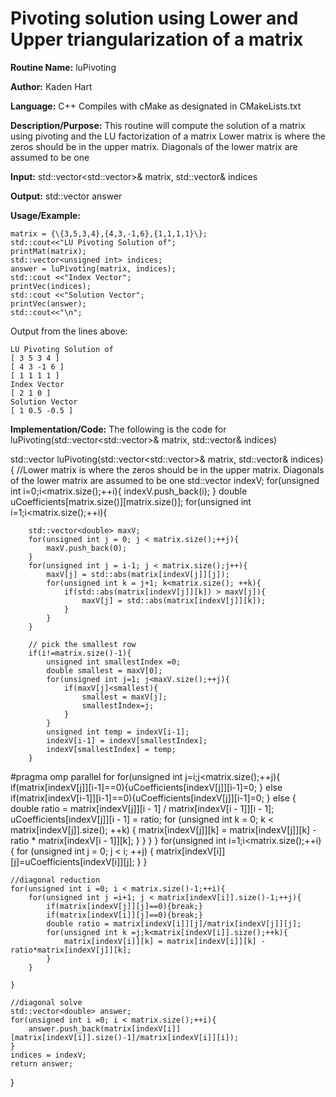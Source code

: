 # Pivoting solution using Lower and Upper triangularization of a matrix

**Routine Name:**           luPivoting

**Author:** Kaden Hart

**Language:** C++ Compiles with cMake as designated in CMakeLists.txt

**Description/Purpose:** This routine will compute the solution of a matrix using pivoting and the LU factorization of a matrix Lower matrix is where the zeros should be in the upper matrix. Diagonals of the lower matrix are assumed to be one  

**Input:** std::vector<std::vector<double>>& matrix, std::vector<unsigned int>& indices

**Output:** std::vector<double> answer

**Usage/Example:**  

    matrix = {\{3,5,3,4},{4,3,-1,6},{1,1,1,1}\};
    std::cout<<"LU Pivoting Solution of";
    printMat(matrix);
    std::vector<unsigned int> indices;
    answer = luPivoting(matrix, indices);
    std::cout <<"Index Vector";
    printVec(indices);
    std::cout <<"Solution Vector";
    printVec(answer);
    std::cout<<"\n";


Output from the lines above:

    LU Pivoting Solution of
    [ 3 5 3 4 ]
    [ 4 3 -1 6 ]
    [ 1 1 1 1 ]
    Index Vector
    [ 2 1 0 ]
    Solution Vector
    [ 1 0.5 -0.5 ]

**Implementation/Code:** The following is the code for luPivoting(std::vector<std::vector<double>>& matrix, std::vector<unsigned int>& indices)

std::vector<double> luPivoting(std::vector<std::vector<double>>& matrix, std::vector<unsigned int>& indices){
    //Lower matrix is where the zeros should be in the upper matrix. Diagonals of the lower matrix are assumed to be one
    std::vector<unsigned int> indexV;
    for(unsigned int i=0;i<matrix.size();++i){
        indexV.push_back(i);
    }
    double uCoefficients[matrix.size()][matrix.size()];
    for(unsigned int i=1;i<matrix.size();++i){

        std::vector<double> maxV;
        for(unsigned int j = 0; j < matrix.size();++j){
            maxV.push_back(0);
        }
        for(unsigned int j = i-1; j < matrix.size();j++){
            maxV[j] = std::abs(matrix[indexV[j]][j]);
            for(unsigned int k = j+1; k<matrix.size(); ++k){
                if(std::abs(matrix[indexV[j]][k]) > maxV[j]){
                    maxV[j] = std::abs(matrix[indexV[j]][k]);
                }
            }
        }

        // pick the smallest row
        if(i!=matrix.size()-1){
            unsigned int smallestIndex =0;
            double smallest = maxV[0];
            for(unsigned int j=1; j<maxV.size();++j){
                if(maxV[j]<smallest){
                    smallest = maxV[j];
                    smallestIndex=j;
                }
            }
            unsigned int temp = indexV[i-1];
            indexV[i-1] = indexV[smallestIndex];
            indexV[smallestIndex] = temp;
        }

#pragma omp parallel for
        for(unsigned int j=i;j<matrix.size();++j){
            if(matrix[indexV[j]][i-1]==0){uCoefficients[indexV[j]][i-1]=0; }
            else if(matrix[indexV[i-1]][i-1]==0){uCoefficients[indexV[j]][i-1]=0; }
            else {
                double ratio = matrix[indexV[j]][i - 1] / matrix[indexV[i - 1]][i - 1];
                uCoefficients[indexV[j]][i - 1] = ratio;
                for (unsigned int k = 0; k < matrix[indexV[j]].size(); ++k) {
                    matrix[indexV[j]][k] = matrix[indexV[j]][k] - ratio * matrix[indexV[i - 1]][k];
                }
            }
        }
    }
    for(unsigned int i=1;i<matrix.size();++i) {
        for (unsigned int j = 0; j < i; ++j) {
            matrix[indexV[i]][j]=uCoefficients[indexV[i]][j];
        }
    }

    //diagonal reduction
    for(unsigned int i =0; i < matrix.size()-1;++i){
        for(unsigned int j =i+1; j < matrix[indexV[i]].size()-1;++j){
            if(matrix[indexV[j]][j]==0){break;}
            if(matrix[indexV[i]][j]==0){break;}
            double ratio = matrix[indexV[i]][j]/matrix[indexV[j]][j];
            for(unsigned int k =j;k<matrix[indexV[i]].size();++k){
                matrix[indexV[i]][k] = matrix[indexV[i]][k] - ratio*matrix[indexV[j]][k];
            }
        }

    }

    //diagonal solve
    std::vector<double> answer;
    for(unsigned int i =0; i < matrix.size();++i){
        answer.push_back(matrix[indexV[i]][matrix[indexV[i]].size()-1]/matrix[indexV[i]][i]);
    }
    indices = indexV;
    return answer;


}
